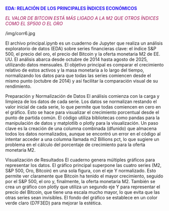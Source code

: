 <span style="color: #2917f3ff;">**EDA: RELACIÓN DE LOS PRINCIPALES ÍNDICES ECONÓMICOS**</span>


<span style="color: #a11056ff;">*EL VALOR DE BITCOIN ESTÁ MÁS LIGADO A LA M2 QUE OTROS ÍNDICES COMO EL SP500 O EL ORO*</span>






/img/corr6.jpg




El archivo principal.ipynb es un cuaderno de Jupyter que realiza un análisis exploratorio de datos (EDA) sobre series financieras clave: el índice S&P 500, el precio del oro, el precio del Bitcoin y la oferta monetaria M2 de EE. UU. El análisis abarca desde octubre de 2014 hasta agosto de 2025, utilizando datos mensuales. El objetivo principal es comparar el crecimiento relativo de estos activos y la masa monetaria a lo largo del tiempo, normalizando los datos para que todas las series comiencen desde el mismo punto (octubre de 2014) y así facilitar la comparación visual de su rendimiento.

Preparación y Normalización de Datos
El análisis comienza con la carga y limpieza de los datos de cada serie. Los datos se normalizan restando el valor inicial de cada serie, lo que permite que todas comiencen en cero en el gráfico. Esto se hace para visualizar el crecimiento porcentual desde el punto de partida común. El código utiliza bibliotecas como pandas para la manipulación de datos y matplotlib o plotly para la visualización. Un paso clave es la creación de una columna combinada (dfunido) que almacena todos los datos normalizados, aunque se encontró un error en el código al intentar acceder a una columna llamada m2 Billions pct, lo que sugiere un problema en el cálculo del porcentaje de crecimiento para la oferta monetaria M2.

Visualización de Resultados
El cuaderno genera múltiples gráficos para representar los datos. El gráfico principal superpone las cuatro series (M2, S&P 500, Oro, Bitcoin) en una sola figura, con el eje Y normalizado. Esto permite ver claramente que Bitcoin ha tenido el mayor crecimiento, seguido por el S&P 500, el oro y, finalmente, la oferta monetaria M2. También se crea un gráfico con plotly que utiliza un segundo eje Y para representar el precio del Bitcoin, que tiene una escala mucho mayor, lo que evita que las otras series sean invisibles. El fondo del gráfico se establece en un color verde claro (D7F3ED) para mejorar la estética.
